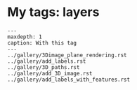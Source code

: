 # My tags: layers

```{toctree}
---
maxdepth: 1
caption: With this tag
---
../gallery/3Dimage_plane_rendering.rst
../gallery/add_labels.rst
../gallery/3D_paths.rst
../gallery/add_3D_image.rst
../gallery/add_labels_with_features.rst
```
